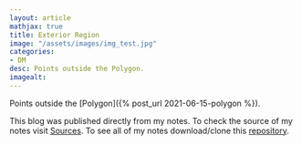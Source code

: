 ```yaml
---
layout: article
mathjax: true
title: Exterior Region
image: "/assets/images/img_test.jpg"
categories:
- DM
desc: Points outside the Polygon. 
imagealt: 
---
```


Points outside the [Polygon]({% post_url 2021-06-15-polygon %}).

This blog was published directly from my notes.
To check the source of my notes visit [Sources](sources.html).
To see all of my notes download/clone this [repository](https://github.com/bovem/CS).